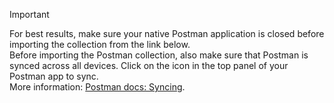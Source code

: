 > [!IMPORTANT]
> For best results, make sure your native Postman application is closed before importing the collection from the link below.<br />Before importing the Postman collection, also make sure that Postman is synced across all devices. Click on the icon in the top panel of your Postman app to sync.<br />More information: [Postman docs: Syncing](https://www.getpostman.com/docs/v6/postman/launching_postman/syncing).